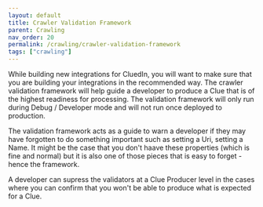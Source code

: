 ```yaml
---
layout: default
title: Crawler Validation Framework
parent: Crawling
nav_order: 20
permalink: /crawling/crawler-validation-framework
tags: ["crawling"]
---
```


While building new integrations for CluedIn, you will want to make sure that you are building your integrations in the recommended way. The crawler validation framework will help guide a developer to produce a Clue that is of the highest readiness for processing. The validation framework will only run during Debug / Developer mode and will not run once deployed to production. 

The validation framework acts as a guide to warn a developer if they may have forgotten to do something important such as setting a Uri, setting a Name. It might be the case that you don't haave these properties (which is fine and normal) but it is also one of those pieces that is easy to forget - hence the framework. 

A developer can supress the validators at a Clue Producer level in the cases where you can confirm that you won't be able to produce what is expected for a Clue. 